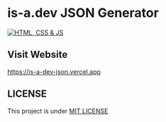 # is-a.dev JSON Generator
[![HTML, CSS & JS](https://skillicons.dev/icons?i=html,css,js)](#)

## Visit Website
https://is-a-dev-json.vercel.app

## LICENSE
This project is under [MIT LICENSE](https://github.com/oyepriyansh/is-a.dev-json/blob/master/LICENSE)